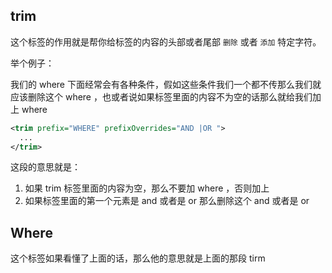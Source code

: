 ## trim 

这个标签的作用就是帮你给标签的内容的头部或者尾部 `删除` 或者 `添加` 特定字符。

 举个例子：

我们的 where 下面经常会有各种条件，假如这些条件我们一个都不传那么我们就应该删除这个 where ，也或者说如果标签里面的内容不为空的话那么就给我们加上 where

```xml
<trim prefix="WHERE" prefixOverrides="AND |OR ">
  ...
</trim>
```

这段的意思就是：

1. 如果 trim 标签里面的内容为空，那么不要加 where ，否则加上
2. 如果标签里面的第一个元素是 and 或者是 or 那么删除这个 and 或者是 or



## Where 

这个标签如果看懂了上面的话，那么他的意思就是上面的那段 tirm

